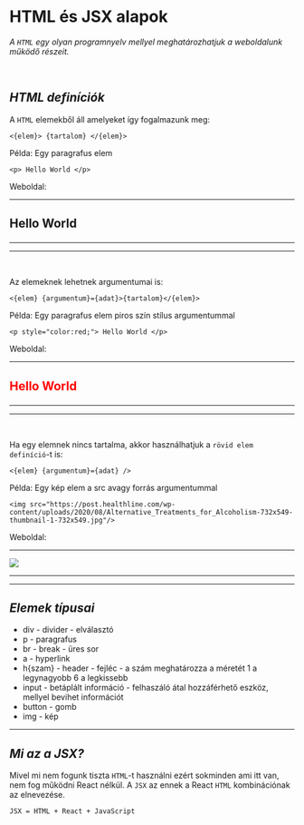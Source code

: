 # HTML és JSX alapok

_A ```HTML``` egy olyan programnyelv mellyel meghatározhatjuk a weboldalunk működő részeit._

<br>

## _HTML definíciók_

A ```HTML``` elemekből áll amelyeket így fogalmazunk meg:

```
<{elem}> {tartalom} </{elem}>
```

Példa: Egy paragrafus elem

```
<p> Hello World </p>
```

Weboldal:

---

## <p> Hello World </p>

---

---

<br>

Az elemeknek lehetnek argumentumai is:

```
<{elem} {argumentum}={adat}>{tartalom}</{elem}>
```

Példa: Egy paragrafus elem piros szín stílus argumentummal

```
<p style="color:red;"> Hello World </p>
```

Weboldal:

---

## <p style="color:red;"> Hello World </p>

---

---

<br>

Ha egy elemnek nincs tartalma, akkor használhatjuk a ```rövid elem definíció```-t is:

```
<{elem} {argumentum}={adat} />
```

Példa: Egy kép elem a src avagy forrás argumentummal

```
<img src="https://post.healthline.com/wp-content/uploads/2020/08/Alternative_Treatments_for_Alcoholism-732x549-thumbnail-1-732x549.jpg"/>
```

Weboldal:

---

<img src="https://post.healthline.com/wp-content/uploads/2020/08/Alternative_Treatments_for_Alcoholism-732x549-thumbnail-1-732x549.jpg"/>

---

---

## _Elemek típusai_

- div - divider - elválasztó
- p - paragrafus
- br - break - üres sor
- a - hyperlink
- h{szam} - header - fejléc - a szám meghatározza a méretét 1 a legynagyobb 6 a legkissebb
- input - betáplált információ - felhaszáló átal hozzáférhető eszköz, mellyel bevihet információt
- button - gomb
- img - kép

---

## _Mi az a JSX?_

Mivel mi nem fogunk tiszta ```HTML```-t használni ezért sokminden ami itt van, nem fog működni React nélkül. A ```JSX``` az ennek a React ```HTML``` kombinációnak az elnevezése.

```
JSX = HTML + React + JavaScript
```